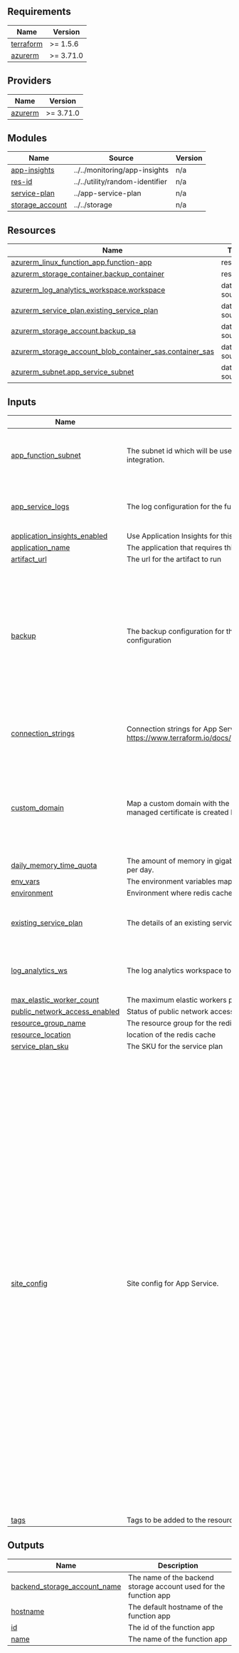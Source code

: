 ## Requirements

| Name | Version |
|------|---------|
| <a name="requirement_terraform"></a> [terraform](#requirement\_terraform) | >= 1.5.6 |
| <a name="requirement_azurerm"></a> [azurerm](#requirement\_azurerm) | >= 3.71.0 |

## Providers

| Name | Version |
|------|---------|
| <a name="provider_azurerm"></a> [azurerm](#provider\_azurerm) | >= 3.71.0 |

## Modules

| Name | Source | Version |
|------|--------|---------|
| <a name="module_app-insights"></a> [app-insights](#module\_app-insights) | ../../monitoring/app-insights | n/a |
| <a name="module_res-id"></a> [res-id](#module\_res-id) | ../../utility/random-identifier | n/a |
| <a name="module_service-plan"></a> [service-plan](#module\_service-plan) | ../app-service-plan | n/a |
| <a name="module_storage_account"></a> [storage\_account](#module\_storage\_account) | ../../storage | n/a |

## Resources

| Name | Type |
|------|------|
| [azurerm_linux_function_app.function-app](https://registry.terraform.io/providers/hashicorp/azurerm/latest/docs/resources/linux_function_app) | resource |
| [azurerm_storage_container.backup_container](https://registry.terraform.io/providers/hashicorp/azurerm/latest/docs/resources/storage_container) | resource |
| [azurerm_log_analytics_workspace.workspace](https://registry.terraform.io/providers/hashicorp/azurerm/latest/docs/data-sources/log_analytics_workspace) | data source |
| [azurerm_service_plan.existing_service_plan](https://registry.terraform.io/providers/hashicorp/azurerm/latest/docs/data-sources/service_plan) | data source |
| [azurerm_storage_account.backup_sa](https://registry.terraform.io/providers/hashicorp/azurerm/latest/docs/data-sources/storage_account) | data source |
| [azurerm_storage_account_blob_container_sas.container_sas](https://registry.terraform.io/providers/hashicorp/azurerm/latest/docs/data-sources/storage_account_blob_container_sas) | data source |
| [azurerm_subnet.app_service_subnet](https://registry.terraform.io/providers/hashicorp/azurerm/latest/docs/data-sources/subnet) | data source |

## Inputs

| Name | Description | Type | Default | Required |
|------|-------------|------|---------|:--------:|
| <a name="input_app_function_subnet"></a> [app\_function\_subnet](#input\_app\_function\_subnet) | The subnet id which will be used by this function app for regional virtual network integration. | <pre>object({<br>    name           = string<br>    vnet_name      = string<br>    resource_group = string<br>  })</pre> | `null` | no |
| <a name="input_app_service_logs"></a> [app\_service\_logs](#input\_app\_service\_logs) | The log configuration for the function app | <pre>object({<br>    disk_quota_mb         = number<br>    retention_period_days = number<br>  })</pre> | `null` | no |
| <a name="input_application_insights_enabled"></a> [application\_insights\_enabled](#input\_application\_insights\_enabled) | Use Application Insights for this App Service | `bool` | `false` | no |
| <a name="input_application_name"></a> [application\_name](#input\_application\_name) | The application that requires this resource | `string` | n/a | yes |
| <a name="input_artifact_url"></a> [artifact\_url](#input\_artifact\_url) | The url for the artifact to run | `string` | `null` | no |
| <a name="input_backup"></a> [backup](#input\_backup) | The backup configuration for the app service. Skip this for the default backup configuration | <pre>object({<br>    backup_sa = object({<br>      name           = string<br>      resource_group = string<br>    })<br>    enabled = optional(bool)<br>    schedule = object({<br>      frequency_interval       = number<br>      frequency_unit           = string<br>      start_time               = optional(string)<br>      retention_period_days    = optional(number)<br>      keep_at_least_one_backup = optional(bool)<br>    })<br>  })</pre> | `null` | no |
| <a name="input_connection_strings"></a> [connection\_strings](#input\_connection\_strings) | Connection strings for App Service. See documentation https://www.terraform.io/docs/providers/azurerm/r/app_service.html#connection_string | <pre>list(object({<br>    name  = string<br>    type  = string<br>    value = string<br>  }))</pre> | `[]` | no |
| <a name="input_custom_domain"></a> [custom\_domain](#input\_custom\_domain) | Map a custom domain with the app service. If you do not pass the certificate, a managed certificate is created by azure | <pre>object({<br>    hostname = string<br>    certificate = optional(object({<br>      name = string<br>      vault = object({<br>        name           = string<br>        resource_group = string<br>      })<br>    }))<br>  })</pre> | `null` | no |
| <a name="input_daily_memory_time_quota"></a> [daily\_memory\_time\_quota](#input\_daily\_memory\_time\_quota) | The amount of memory in gigabyte-seconds that the application is allowed to consume per day. | `number` | `null` | no |
| <a name="input_env_vars"></a> [env\_vars](#input\_env\_vars) | The environment variables map | `map(string)` | `{}` | no |
| <a name="input_environment"></a> [environment](#input\_environment) | Environment where redis cache is provisioned | `string` | n/a | yes |
| <a name="input_existing_service_plan"></a> [existing\_service\_plan](#input\_existing\_service\_plan) | The details of an existing service plan | <pre>object({<br>    name                = string<br>    resource_group_name = string<br>  })</pre> | `null` | no |
| <a name="input_log_analytics_ws"></a> [log\_analytics\_ws](#input\_log\_analytics\_ws) | The log analytics workspace to be used for the app insights | <pre>object({<br>    name           = string<br>    resource_group = string<br>  })</pre> | `null` | no |
| <a name="input_max_elastic_worker_count"></a> [max\_elastic\_worker\_count](#input\_max\_elastic\_worker\_count) | The maximum elastic workers present in a elastic service plan | `number` | `null` | no |
| <a name="input_public_network_access_enabled"></a> [public\_network\_access\_enabled](#input\_public\_network\_access\_enabled) | Status of public network access to the app function | `bool` | `true` | no |
| <a name="input_resource_group_name"></a> [resource\_group\_name](#input\_resource\_group\_name) | The resource group for the redis cache | `string` | n/a | yes |
| <a name="input_resource_location"></a> [resource\_location](#input\_resource\_location) | location of the redis cache | `string` | `"uaenorth"` | no |
| <a name="input_service_plan_sku"></a> [service\_plan\_sku](#input\_service\_plan\_sku) | The SKU for the service plan | `string` | `"Y1"` | no |
| <a name="input_site_config"></a> [site\_config](#input\_site\_config) | Site config for App Service. | <pre>object({<br>    always_on                         = optional(bool)<br>    app_command_line                  = optional(string)<br>    default_documents                 = optional(list(string))<br>    ftps_state                        = optional(string)<br>    health_check_path                 = optional(string)<br>    health_check_eviction_time_in_min = optional(string)<br>    http2_enabled                     = optional(string)<br>    load_balancing_mode               = optional(string)<br>    app_scale_limit                   = optional(string)<br>    elastic_instance_minimum          = optional(string)<br>    pre_warmed_instance_count         = optional(string)<br>    application_stack                 = optional(map(string))<br>    app_service_logs = optional(object({<br>      disk_quota_mb         = number<br>      retention_period_days = number<br>    }))<br>    cidr_restriction = optional(list(object({<br>      name     = optional(string)<br>      priority = optional(number)<br>      action   = optional(string)<br>      cidr     = optional(string)<br>      #       headers  = optional(object({}))<br>    })), [])<br>    subnet_restriction = optional(list(object({<br>      name      = optional(string)<br>      priority  = optional(number)<br>      action    = optional(string)<br>      subnet_id = optional(string)<br>      #       headers   = optional(object({}))<br>    })), [])<br>    service_tags_restriction = optional(list(object({<br>      name        = optional(string)<br>      priority    = optional(number)<br>      action      = optional(string)<br>      service_tag = optional(string)<br>      #       headers     = optional(object({}))<br>    })), [])<br>    default_ip_restriction_action = optional(string)<br>    cors = optional(object({<br>      allowed_origins     = optional(list(string))<br>      support_credentials = optional(bool)<br>    }))<br>  })</pre> | `{}` | no |
| <a name="input_tags"></a> [tags](#input\_tags) | Tags to be added to the resources | `map(string)` | `{}` | no |

## Outputs

| Name | Description |
|------|-------------|
| <a name="output_backend_storage_account_name"></a> [backend\_storage\_account\_name](#output\_backend\_storage\_account\_name) | The name of the backend storage account used for the function app |
| <a name="output_hostname"></a> [hostname](#output\_hostname) | The default hostname of the function app |
| <a name="output_id"></a> [id](#output\_id) | The id of the function app |
| <a name="output_name"></a> [name](#output\_name) | The name of the function app |
